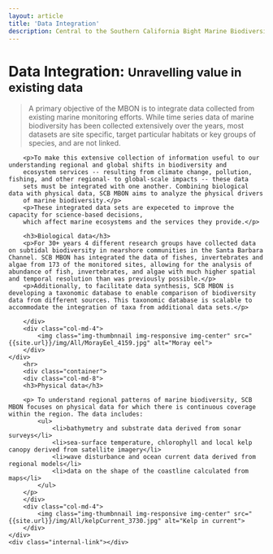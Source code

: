 ```yaml
---
layout: article
title: 'Data Integration'
description: Central to the Southern California Bight Marine Biodiversity Observation Network (SCB MBON) is the integration of existing data on the local marine biosphere across various spatial, temporal, and taxonomic scales.
---
```


<div class="row">
	<div class="container">
		<h1 class="page-header">Data Integration: <small>Unravelling value in existing data</small></h1>
		<div class="col-md-8">
		<blockquote><p class="lead">A primary objective of the MBON is to integrate data collected from existing marine monitoring efforts. 
		While time series data of  marine biodiversity has been collected extensively over the years, most datasets are site specific, target 
		particular habitats or key groups of species, and are not linked.</p></blockquote>
		
		<p>To make this extensive collection of information useful to our understanding regional and global shifts in biodiversity and 
		ecosystem services -- resulting from climate change, pollution, fishing, and other regional- to global-scale impacts -- these data 
		sets must be integrated with one another. Combining biological data with physical data, SCB MBON aims to analyze the physical drivers 
		of marine biodiversity.</p>
		<p>These integrated data sets are expeceted to improve the capacity for science-based decisions, 
		which affect marine ecosystems and the services they provide.</p>
		
		<h3>Biological data</h3>
		<p>For 30+ years 4 different research groups have collected data on subtidal biodiversity in nearshore communities in the Santa Barbara Channel. SCB MBON has integrated the data of fishes, invertebrates and algae from 173 of the monitored sites, allowing for the analysis of abundance of fish, invertebrates, and algae with much higher spatial and temporal resolution than was previously possible.</p>
		<p>Additionally, to facilitate data synthesis, SCB MBON is developing a taxonomic database to enable comparison of biodiversity data from different sources. This taxonomic database is scalable to accommodate the integration of taxa from additional data sets.</p>
		
		</div>
		<div class="col-md-4">
			<img class="img-thumbnnail img-responsive img-center" src="{{site.url}}/img/All/MorayEel_4159.jpg" alt="Moray eel">
		</div>
	</div>
		<hr>
		<div class="container">
		<div class="col-md-8">
		<h3>Physical data</h3>

		<p> To understand regional patterns of marine biodiversity, SCB MBON focuses on physical data for which there is continuous coverage within the region. The data includes:
			<ul>
				<li>bathymetry and substrate data derived from sonar surveys</li>
				<li>sea-surface temperature, chlorophyll and local kelp canopy derived from satellite imagery</li>
				<li>wave disturbance and ocean current data derived from regional models</li>
				<li>data on the shape of the coastline calculated from maps</li>
			</ul>
		</p>
		</div>
		<div class="col-md-4">
			<img class="img-thumbnnail img-responsive img-center" src="{{site.url}}/img/All/kelpCurrent_3730.jpg" alt="Kelp in current">
		</div>
	</div>
	<div class="internal-link"></div>

</div>
